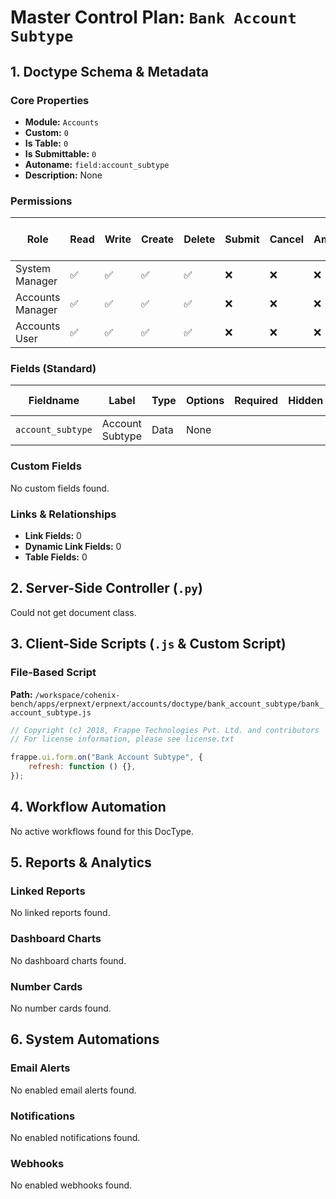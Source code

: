 # Master Control Plan: `Bank Account Subtype`

## 1. Doctype Schema & Metadata

### Core Properties
- **Module:** `Accounts`
- **Custom:** `0`
- **Is Table:** `0`
- **Is Submittable:** `0`
- **Autoname:** `field:account_subtype`
- **Description:** None

### Permissions
| Role | Read | Write | Create | Delete | Submit | Cancel | Amend | Report | Import | Export | Print | Email | Share | Set User Perms |
|---|---|---|---|---|---|---|---|---|---|---|---|---|---|---|
| System Manager | ✅ | ✅ | ✅ | ✅ | ❌ | ❌ | ❌ | ✅ | ❌ | ✅ | ✅ | ✅ | ✅ | ❌ |
| Accounts Manager | ✅ | ✅ | ✅ | ✅ | ❌ | ❌ | ❌ | ✅ | ❌ | ✅ | ✅ | ✅ | ✅ | ❌ |
| Accounts User | ✅ | ✅ | ✅ | ✅ | ❌ | ❌ | ❌ | ✅ | ❌ | ✅ | ✅ | ✅ | ✅ | ❌ |


### Fields (Standard)
| Fieldname | Label | Type | Options | Required | Hidden | Read Only | Default | Description |
|---|---|---|---|---|---|---|---|---|
| `account_subtype` | Account Subtype | Data | None |  |  |  | None | None |


### Custom Fields
No custom fields found.


### Links & Relationships
- **Link Fields:** 0
- **Dynamic Link Fields:** 0
- **Table Fields:** 0

## 2. Server-Side Controller (`.py`)
Could not get document class.


## 3. Client-Side Scripts (`.js` & Custom Script)
### File-Based Script
**Path:** `/workspace/cohenix-bench/apps/erpnext/erpnext/accounts/doctype/bank_account_subtype/bank_account_subtype.js`
```javascript
// Copyright (c) 2018, Frappe Technologies Pvt. Ltd. and contributors
// For license information, please see license.txt

frappe.ui.form.on("Bank Account Subtype", {
	refresh: function () {},
});

```




## 4. Workflow Automation
No active workflows found for this DocType.


## 5. Reports & Analytics
### Linked Reports
No linked reports found.


### Dashboard Charts
No dashboard charts found.


### Number Cards
No number cards found.


## 6. System Automations
### Email Alerts
No enabled email alerts found.


### Notifications
No enabled notifications found.


### Webhooks
No enabled webhooks found.
